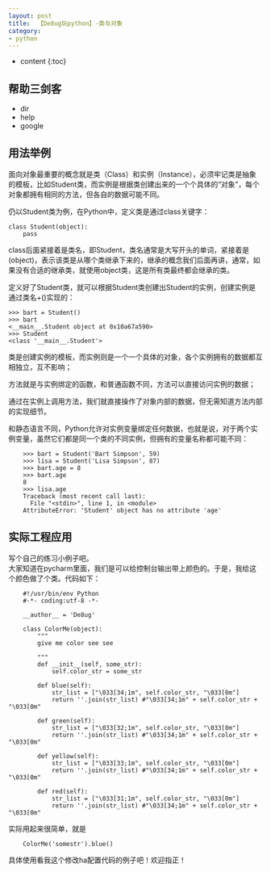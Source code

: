 ```yaml
---
layout: post
title:  【De8ug玩python】-类与对象
category: 
- python  
---
```


* content
{:toc}


## 帮助三剑客  

- dir  
- help  
- google


## 用法举例  
面向对象最重要的概念就是类（Class）和实例（Instance），必须牢记类是抽象的模板，比如Student类，而实例是根据类创建出来的一个个具体的“对象”，每个对象都拥有相同的方法，但各自的数据可能不同。

仍以Student类为例，在Python中，定义类是通过class关键字：


    class Student(object):
        pass


class后面紧接着是类名，即Student，类名通常是大写开头的单词，紧接着是(object)，表示该类是从哪个类继承下来的，继承的概念我们后面再讲，通常，如果没有合适的继承类，就使用object类，这是所有类最终都会继承的类。

定义好了Student类，就可以根据Student类创建出Student的实例，创建实例是通过类名+()实现的：


    >>> bart = Student()
    >>> bart
    <__main__.Student object at 0x10a67a590>
    >>> Student
    <class '__main__.Student'>


类是创建实例的模板，而实例则是一个一个具体的对象，各个实例拥有的数据都互相独立，互不影响；

方法就是与实例绑定的函数，和普通函数不同，方法可以直接访问实例的数据；

通过在实例上调用方法，我们就直接操作了对象内部的数据，但无需知道方法内部的实现细节。

和静态语言不同，Python允许对实例变量绑定任何数据，也就是说，对于两个实例变量，虽然它们都是同一个类的不同实例，但拥有的变量名称都可能不同：


        >>> bart = Student('Bart Simpson', 59)
        >>> lisa = Student('Lisa Simpson', 87)
        >>> bart.age = 8
        >>> bart.age
        8
        >>> lisa.age
        Traceback (most recent call last):
          File "<stdin>", line 1, in <module>
        AttributeError: 'Student' object has no attribute 'age'


## 实际工程应用  

写个自己的练习小例子吧。   
大家知道在pycharm里面，我们是可以给控制台输出带上颜色的。于是，我给这个颜色做了个类。代码如下：   


        #!/usr/bin/env Python
        #-*- coding:utf-8 -*-

        __author__ = 'De8ug'

        class ColorMe(object):
            """
            give me color see see

            """
            def __init__(self, some_str):
                self.color_str = some_str

            def blue(self):
                str_list = ["\033[34;1m", self.color_str, "\033[0m"]
                return ''.join(str_list) #"\033[34;1m" + self.color_str + "\033[0m"

            def green(self):
                str_list = ["\033[32;1m", self.color_str, "\033[0m"]
                return ''.join(str_list) #"\033[34;1m" + self.color_str + "\033[0m"

            def yellow(self):
                str_list = ["\033[33;1m", self.color_str, "\033[0m"]
                return ''.join(str_list) #"\033[34;1m" + self.color_str + "\033[0m"

            def red(self):
                str_list = ["\033[31;1m", self.color_str, "\033[0m"]
                return ''.join(str_list) #"\033[34;1m" + self.color_str + "\033[0m"



实际用起来很简单，就是

        ColorMe('somestr').blue()

具体使用看我这个修改ha配置代码的例子吧！欢迎指正！
